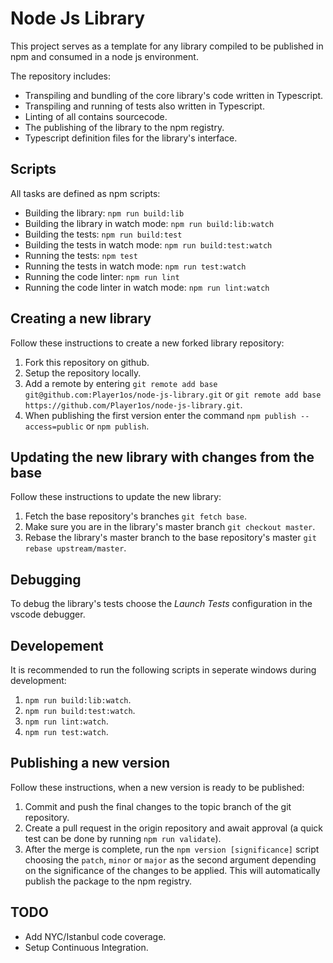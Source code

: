 # Node Js Library

This project serves as a template for any library compiled to be published in npm and consumed in a node js environment.

The repository includes:

- Transpiling and bundling of the core library's code written in Typescript.
- Transpiling and running of tests also written in Typescript.
- Linting of all contains sourcecode.
- The publishing of the library to the npm registry.
- Typescript definition files for the library's interface.

## Scripts

All tasks are defined as npm scripts:

- Building the library: `npm run build:lib`
- Building the library in watch mode: `npm run build:lib:watch`
- Building the tests: `npm run build:test`
- Building the tests in watch mode: `npm run build:test:watch`
- Running the tests: `npm test`
- Running the tests in watch mode: `npm run test:watch`
- Running the code linter: `npm run lint`
- Running the code linter in watch mode: `npm run lint:watch`

## Creating a new library

Follow these instructions to create a new forked library repository:

1. Fork this repository on github.
2. Setup the repository locally.
3. Add a remote by entering `git remote add base git@github.com:Player1os/node-js-library.git`
or `git remote add base https://github.com/Player1os/node-js-library.git`.
4. When publishing the first version enter the command `npm publish --access=public` or `npm publish`.

## Updating the new library with changes from the base

Follow these instructions to update the new library:

1. Fetch the base repository's branches `git fetch base`.
2. Make sure you are in the library's master branch `git checkout master`.
3. Rebase the library's master branch to the base repository's master `git rebase upstream/master`.

## Debugging

To debug the library's tests choose the *Launch Tests* configuration in the vscode debugger.

## Developement

It is recommended to run the following scripts in seperate windows during development:

1. `npm run build:lib:watch`.
2. `npm run build:test:watch`.
3. `npm run lint:watch`.
4. `npm run test:watch`.

## Publishing a new version

Follow these instructions, when a new version is ready to be published:

1. Commit and push the final changes to the topic branch of the git repository.
2. Create a pull request in the origin repository and await approval (a quick test can be done by running `npm run validate`).
3. After the merge is complete, run the `npm version [significance]` script choosing the `patch`, `minor` or `major` as the second argument depending on the significance of the changes to be applied. This will automatically publish the package to the npm registry.

## TODO

- Add NYC/Istanbul code coverage.
- Setup Continuous Integration.

